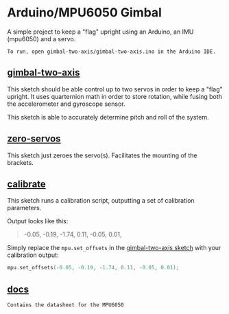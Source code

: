 # Arduino/MPU6050 Gimbal

  A simple project to keep a "flag" upright using an Arduino, an IMU (mpu6050) and a servo.


    To run, open gimbal-two-axis/gimbal-two-axis.ino in the Arduino IDE.


## [gimbal-two-axis](https://github.com/andrew-bork/gimbal/tree/main/gimbal-two-axis)

  This sketch should be able control up to two servos in order to keep a "flag" upright. It uses quarternion math
  in order to store rotation, while fusing both the accelerometer and gyroscope sensor.
  
  This sketch is able to accurately determine pitch and roll of the system.

## [zero-servos](https://github.com/andrew-bork/gimbal/tree/main/zero-servos)
  This sketch just zeroes the servo(s). Facilitates the mounting of the brackets.

## [calibrate](https://github.com/andrew-bork/gimbal/tree/main/calibrate)
  This sketch runs a calibration script, outputting a set of calibration parameters.

  Output looks like this:
  > -0.05, -0.19, -1.74, 0.11, -0.05, 0.01,

  Simply replace the `mpu.set_offsets` in the [gimbal-two-axis sketch](https://github.com/andrew-bork/gimbal/blob/main/gimbal-two-axis/gimbal-two-axis.ino) with your calibration output:
  ```cpp
  mpu.set_offsets(-0.05, -0.19, -1.74, 0.11, -0.05, 0.01);
  ```

## [docs](https://github.com/andrew-bork/gimbal/tree/main/docs)
    Contains the datasheet for the MPU6050

